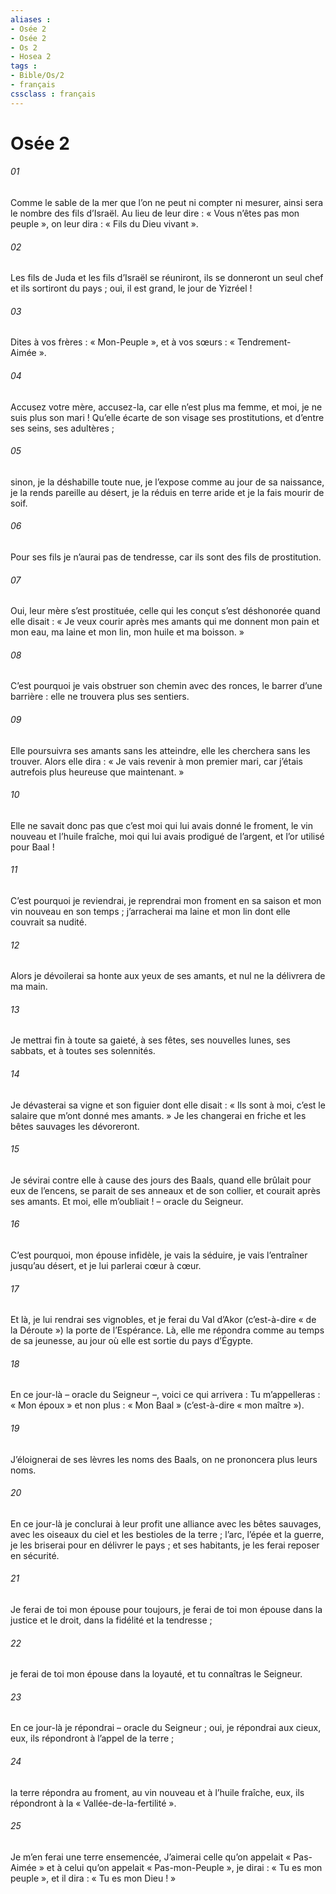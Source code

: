 ```yaml
---
aliases : 
- Osée 2
- Osée 2
- Os 2
- Hosea 2
tags : 
- Bible/Os/2
- français
cssclass : français
---
```


# Osée 2

###### 01
Comme le sable de la mer
que l’on ne peut ni compter ni mesurer,
ainsi sera le nombre des fils d’Israël.
Au lieu de leur dire : « Vous n’êtes pas mon peuple »,
on leur dira : « Fils du Dieu vivant ».
###### 02
Les fils de Juda et les fils d’Israël se réuniront,
ils se donneront un seul chef
et ils sortiront du pays ;
oui, il est grand, le jour de Yizréel !
###### 03
Dites à vos frères : « Mon-Peuple »,
et à vos sœurs : « Tendrement-Aimée ».
###### 04
Accusez votre mère, accusez-la,
car elle n’est plus ma femme,
et moi, je ne suis plus son mari !
Qu’elle écarte de son visage ses prostitutions,
et d’entre ses seins, ses adultères ;
###### 05
sinon, je la déshabille toute nue,
je l’expose comme au jour de sa naissance,
je la rends pareille au désert,
je la réduis en terre aride
et je la fais mourir de soif.
###### 06
Pour ses fils je n’aurai pas de tendresse,
car ils sont des fils de prostitution.
###### 07
Oui, leur mère s’est prostituée,
celle qui les conçut s’est déshonorée
quand elle disait :
« Je veux courir après mes amants
qui me donnent mon pain et mon eau,
ma laine et mon lin,
mon huile et ma boisson. »
###### 08
C’est pourquoi
je vais obstruer son chemin avec des ronces,
le barrer d’une barrière :
elle ne trouvera plus ses sentiers.
###### 09
Elle poursuivra ses amants sans les atteindre,
elle les cherchera sans les trouver.
Alors elle dira :
« Je vais revenir à mon premier mari,
car j’étais autrefois plus heureuse que maintenant. »
###### 10
Elle ne savait donc pas
que c’est moi qui lui avais donné
le froment, le vin nouveau et l’huile fraîche,
moi qui lui avais prodigué de l’argent,
et l’or utilisé pour Baal !
###### 11
C’est pourquoi je reviendrai,
je reprendrai mon froment en sa saison
et mon vin nouveau en son temps ;
j’arracherai ma laine et mon lin
dont elle couvrait sa nudité.
###### 12
Alors je dévoilerai sa honte
aux yeux de ses amants,
et nul ne la délivrera de ma main.
###### 13
Je mettrai fin à toute sa gaieté,
à ses fêtes, ses nouvelles lunes, ses sabbats,
et à toutes ses solennités.
###### 14
Je dévasterai sa vigne et son figuier
dont elle disait :
« Ils sont à moi, c’est le salaire
que m’ont donné mes amants. »
Je les changerai en friche
et les bêtes sauvages les dévoreront.
###### 15
Je sévirai contre elle
à cause des jours des Baals,
quand elle brûlait pour eux de l’encens,
se parait de ses anneaux et de son collier,
et courait après ses amants.
Et moi, elle m’oubliait !
– oracle du Seigneur.
###### 16
C’est pourquoi, mon épouse infidèle,
je vais la séduire,
je vais l’entraîner jusqu’au désert,
et je lui parlerai cœur à cœur.
###### 17
Et là, je lui rendrai ses vignobles,
et je ferai du Val d’Akor (c’est-à-dire « de la Déroute »)
la porte de l’Espérance.
Là, elle me répondra
comme au temps de sa jeunesse,
au jour où elle est sortie du pays d’Égypte.
###### 18
En ce jour-là – oracle du Seigneur –,
voici ce qui arrivera :
Tu m’appelleras : « Mon époux »
et non plus : « Mon Baal » (c’est-à-dire « mon maître »).
###### 19
J’éloignerai de ses lèvres les noms des Baals,
on ne prononcera plus leurs noms.
###### 20
En ce jour-là je conclurai à leur profit
une alliance avec les bêtes sauvages,
avec les oiseaux du ciel et les bestioles de la terre ;
l’arc, l’épée et la guerre, je les briserai
pour en délivrer le pays ;
et ses habitants, je les ferai reposer en sécurité.
###### 21
Je ferai de toi mon épouse pour toujours,
je ferai de toi mon épouse
dans la justice et le droit,
dans la fidélité et la tendresse ;
###### 22
je ferai de toi mon épouse dans la loyauté,
et tu connaîtras le Seigneur.
###### 23
En ce jour-là je répondrai – oracle du Seigneur ;
oui, je répondrai aux cieux,
eux, ils répondront à l’appel de la terre ;
###### 24
la terre répondra au froment,
au vin nouveau et à l’huile fraîche,
eux, ils répondront à la « Vallée-de-la-fertilité ».
###### 25
Je m’en ferai une terre ensemencée,
J’aimerai celle qu’on appelait « Pas-Aimée »
et à celui qu’on appelait « Pas-mon-Peuple »,
je dirai : « Tu es mon peuple »,
et il dira : « Tu es mon Dieu ! »
